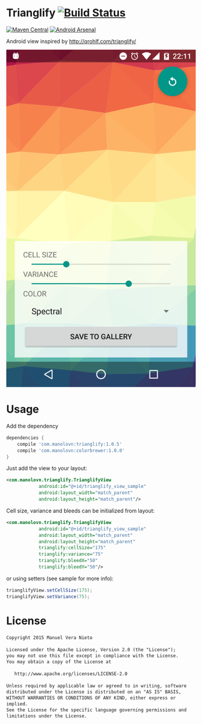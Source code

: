 # Trianglify [![Build Status](https://travis-ci.org/manolovn/trianglify.svg?branch=master)](https://travis-ci.org/manolovn/trianglify)
[![Maven Central](https://img.shields.io/maven-central/v/com.manolovn/trianglify.svg)](https://maven-badges.herokuapp.com/maven-central/com.manolovn/trianglify)
[![Android Arsenal](https://img.shields.io/badge/Android%20Arsenal-Trianglify-brightgreen.svg?style=flat)](http://android-arsenal.com/details/1/3014)

Android view inspired by http://qrohlf.com/trianglify/ 

![Demo Screenshot][1]

# Usage

Add the dependency

```groovy
dependencies {
    compile 'com.manolovn:trianglify:1.0.5'
    compile 'com.manolovn:colorbrewer:1.0.0'
}
```

Just add the view to your layout:

```xml
<com.manolovn.trianglify.TrianglifyView
            android:id="@+id/trianglify_view_sample"
            android:layout_width="match_parent"
            android:layout_height="match_parent"/>
```

Cell size, variance and bleeds can be initialized from layout:

```xml
<com.manolovn.trianglify.TrianglifyView
            android:id="@+id/trianglify_view_sample"
            android:layout_width="match_parent"
            android:layout_height="match_parent"
            trianglify:cellSize="175"
            trianglify:variance="75"
            trianglify:bleedX="50"
            trianglify:bleedY="50"/>
```

or using setters (see sample for more info):

```java
trianglifyView.setCellSize(175);
trianglifyView.setVariance(75);
```

# License

    Copyright 2015 Manuel Vera Nieto

    Licensed under the Apache License, Version 2.0 (the "License");
    you may not use this file except in compliance with the License.
    You may obtain a copy of the License at

       http://www.apache.org/licenses/LICENSE-2.0

    Unless required by applicable law or agreed to in writing, software
    distributed under the License is distributed on an "AS IS" BASIS,
    WITHOUT WARRANTIES OR CONDITIONS OF ANY KIND, either express or implied.
    See the License for the specific language governing permissions and
    limitations under the License.

[1]: ./art/001.png
